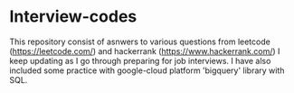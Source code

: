 # Interview-codes
This repository consist of asnwers to various questions from leetcode (https://leetcode.com/) and hackerrank (https://www.hackerrank.com/)
I keep updating as I go through preparing for job interviews.
I have also included some practice with google-cloud platform 'bigquery' library with SQL.
